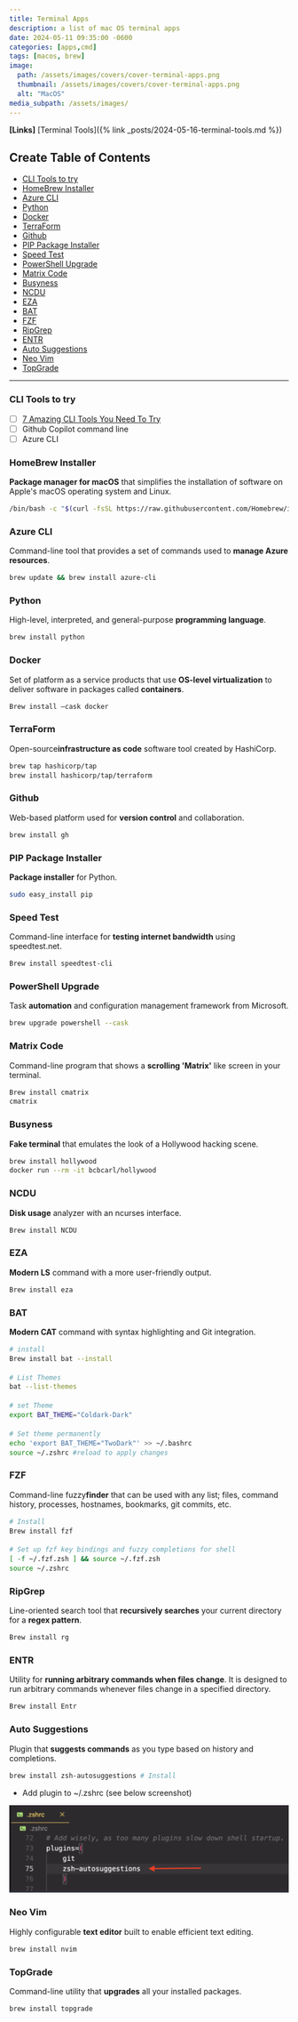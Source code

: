 ```yaml
---
title: Terminal Apps
description: a list of mac OS terminal apps
date: 2024-05-11 09:35:00 -0600
categories: [apps,cmd]
tags: [macos, brew]
image:
  path: /assets/images/covers/cover-terminal-apps.png
  thumbnail: /assets/images/covers/cover-terminal-apps.png
  alt: "MacOS"
media_subpath: /assets/images/
---
```


**[Links]**
[Terminal Tools]({% link _posts/2024-05-16-terminal-tools.md %})

## Create Table of Contents

- [CLI Tools to try](#cli-tools-to-try)
- [HomeBrew Installer](#homebrew-installer)
- [Azure CLI](#azure-cli)
- [Python](#python)
- [Docker](#docker)
- [TerraForm](#terraform)
- [Github](#github)
- [PIP Package Installer](#pip-package-installer)
- [Speed Test](#speed-test)
- [PowerShell Upgrade](#powershell-upgrade)
- [Matrix Code](#matrix-code)
- [Busyness](#busyness)
- [NCDU](#ncdu)
- [EZA](#eza)
- [BAT](#bat)
- [FZF](#fzf)
- [RipGrep](#ripgrep)
- [ENTR](#entr)
- [Auto Suggestions](#auto-suggestions)
- [Neo Vim](#neo-vim)
- [TopGrade](#topgrade)

---

### CLI Tools to try

- [ ] [7 Amazing CLI Tools You Need To Try](https://www.youtube.com/watch?v=mmqDYw9C30I&list=WL&index=2&t=573s)
- [ ] Github Copilot command line
- [ ] Azure CLI

### HomeBrew Installer

**Package manager for macOS** that simplifies the installation of software on Apple's macOS operating system and Linux.

```bash
/bin/bash -c "$(curl -fsSL https://raw.githubusercontent.com/Homebrew/install/HEAD/install.sh)"
```

### Azure CLI

Command-line tool that provides a set of commands used to **manage Azure resources**.

```bash
brew update && brew install azure-cli
```

### Python

High-level, interpreted, and general-purpose **programming language**.

```bash
brew install python
```

### Docker

Set of platform as a service products that use **OS-level virtualization** to deliver software in packages called **containers**.

```bash
Brew install —cask docker
```

### TerraForm

Open-source**infrastructure as code** software tool created by HashiCorp.

```bash
brew tap hashicorp/tap
brew install hashicorp/tap/terraform
```

### Github

Web-based platform used for **version control** and collaboration.

```bash
brew install gh
```

### PIP Package Installer

**Package installer** for Python.

```bash
sudo easy_install pip
```

### Speed Test

Command-line interface for **testing internet bandwidth** using speedtest.net.

```bash
Brew install speedtest-cli 
```

### PowerShell Upgrade

Task **automation** and configuration management framework from Microsoft.

```bash
brew upgrade powershell --cask
```

### Matrix Code

Command-line program that shows a **scrolling 'Matrix'** like screen in your terminal.

```bash
Brew install cmatrix
cmatrix
```

### Busyness

**Fake terminal** that emulates the look of a Hollywood hacking scene.

```bash
brew install hollywood
docker run --rm -it bcbcarl/hollywood
```

### NCDU

**Disk usage** analyzer with an ncurses interface.

```bash
Brew install NCDU
```

### EZA

**Modern LS** command with a more user-friendly output.

```bash
Brew install eza
```

### BAT

**Modern CAT** command with syntax highlighting and Git integration.

```bash
# install
Brew install bat --install

# List Themes
bat --list-themes

# set Theme
export BAT_THEME="Coldark-Dark"

# Set theme permanently
echo 'export BAT_THEME="TwoDark"' >> ~/.bashrc
source ~/.zshrc #reload to apply changes

```

### FZF

Command-line fuzzy**finder** that can be used with any list; files, command history, processes, hostnames, bookmarks, git commits, etc.

```bash
# Install
Brew install fzf

# Set up fzf key bindings and fuzzy completions for shell
[ -f ~/.fzf.zsh ] && source ~/.fzf.zsh
source ~/.zshrc
```

### RipGrep

Line-oriented search tool that **recursively searches** your current directory for a **regex pattern**.

```bash
Brew install rg
```

### ENTR

Utility for **running arbitrary commands when files change**. It is
designed to run arbitrary commands whenever files change in a specified directory.

```bash
Brew install Entr
```

### Auto Suggestions

Plugin that **suggests commands** as you type based on history and completions.



```bash
brew install zsh-autosuggestions # Install
```

- Add plugin to ~/.zshrc (see below screenshot)

![Add plugin](/assets/images/content/example-add-plugin-zshrc.png)

### Neo Vim

Highly configurable **text editor** built to enable efficient text editing.

```bash
brew install nvim
```

### TopGrade

Command-line utility that **upgrades** all your installed packages.

```bash
brew install topgrade
```
